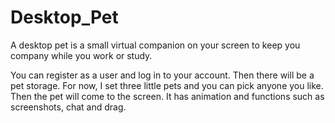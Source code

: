 # Desktop_Pet
A desktop pet is a small virtual companion on your screen to keep you company while you work or study.

You can register as a user and log in to your account. Then there will be a pet storage. For now, I set three little pets and you can pick anyone you like.
Then the pet will come to the screen. It has animation and functions such as screenshots, chat and drag.

